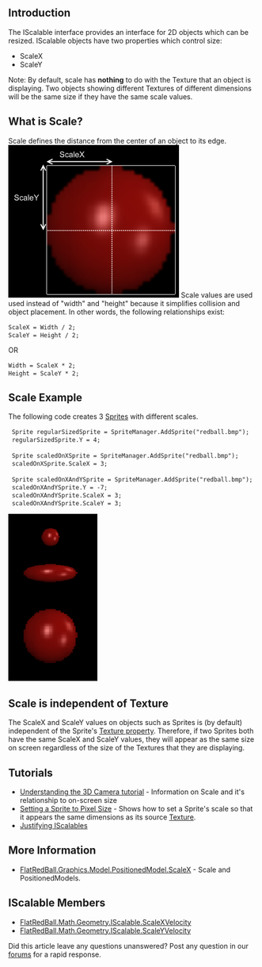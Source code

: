 ## Introduction

The IScalable interface provides an interface for 2D objects which can be resized. IScalable objects have two properties which control size:

-   ScaleX
-   ScaleY

Note: By default, scale has **nothing** to do with the Texture that an object is displaying. Two objects showing different Textures of different dimensions will be the same size if they have the same scale values.

## What is Scale?

Scale defines the distance from the center of an object to its edge. ![ScaleDiagram.png](/media/migrated_media-ScaleDiagram.png) Scale values are used used instead of "width" and "height" because it simplifies collision and object placement. In other words, the following relationships exist:

    ScaleX = Width / 2;
    ScaleY = Height / 2;

OR

    Width = ScaleX * 2;
    Height = ScaleY * 2;

## Scale Example

The following code creates 3 [Sprites](/frb/docs/index.php?title=FlatRedBall.Sprite.md "FlatRedBall.Sprite") with different scales.

     Sprite regularSizedSprite = SpriteManager.AddSprite("redball.bmp");
     regularSizedSprite.Y = 4;

     Sprite scaledOnXSprite = SpriteManager.AddSprite("redball.bmp");
     scaledOnXSprite.ScaleX = 3;

     Sprite scaledOnXAndYSprite = SpriteManager.AddSprite("redball.bmp");
     scaledOnXAndYSprite.Y = -7;
     scaledOnXAndYSprite.ScaleX = 3;
     scaledOnXAndYSprite.ScaleY = 3;

![ScaledSprites.png](/media/migrated_media-ScaledSprites.png)

## Scale is independent of Texture

The ScaleX and ScaleY values on objects such as Sprites is (by default) independent of the Sprite's [Texture property](/frb/docs/index.php?title=FlatRedBall.Sprite.md.Texture "FlatRedBall.Sprite.Texture"). Therefore, if two Sprites both have the same ScaleX and ScaleY values, they will appear as the same size on screen regardless of the size of the Textures that they are displaying.

## Tutorials

-   [Understanding the 3D Camera tutorial](/frb/docs/index.php?title=FlatRedBallXna:Tutorials:Understanding_the_3D_Camera.md "FlatRedBallXna:Tutorials:Understanding the 3D Camera") - Information on Scale and it's relationship to on-screen size
-   [Setting a Sprite to Pixel Size](/frb/docs/index.php?title=FlatRedBallXna:Tutorials:Understanding_the_3D_Camera.md#Setting_a_Sprite_to_Pixel_Size "FlatRedBallXna:Tutorials:Understanding the 3D Camera") - Shows how to set a Sprite's scale so that it appears the same dimensions as its source [Texture](/frb/docs/index.php?title=Microsoft.Xna.Framework.Graphics.Texture2D.md "Microsoft.Xna.Framework.Graphics.Texture2D").
-   [Justifying IScalables](/frb/docs/index.php?title=FlatRedBallXna:Tutorials:Justifying_IScalables.md "FlatRedBallXna:Tutorials:Justifying IScalables")

## More Information

-   [FlatRedBall.Graphics.Model.PositionedModel.ScaleX](/frb/docs/index.php?title=FlatRedBall.Graphics.Model.PositionedModel.ScaleX.md "FlatRedBall.Graphics.Model.PositionedModel.ScaleX") - Scale and PositionedModels.

## IScalable Members

-   [FlatRedBall.Math.Geometry.IScalable.ScaleXVelocity](/frb/docs/index.php?title=FlatRedBall.Math.Geometry.IScalable.ScaleXVelocity&action=edit&redlink=1.md "FlatRedBall.Math.Geometry.IScalable.ScaleXVelocity (page does not exist)")
-   [FlatRedBall.Math.Geometry.IScalable.ScaleYVelocity](/frb/docs/index.php?title=FlatRedBall.Math.Geometry.IScalable.ScaleYVelocity&action=edit&redlink=1.md "FlatRedBall.Math.Geometry.IScalable.ScaleYVelocity (page does not exist)")

Did this article leave any questions unanswered? Post any question in our [forums](/frb/forum.md) for a rapid response.
